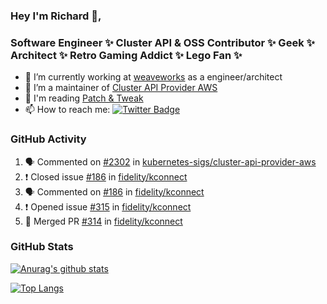 ### Hey I'm Richard 👋, 

<h3 align="left">Software Engineer ✨ Cluster API & OSS Contributor ✨ Geek ✨ Architect ✨ Retro Gaming Addict ✨ Lego Fan ✨</h3>

- 🔭 I’m currently working at [weaveworks](https://github.com/weaveworks) as a engineer/architect
- 👯 I’m a maintainer of [Cluster API Provider AWS](https://github.com/kubernetes-sigs/cluster-api-provider-aws)
- 💬 I'm reading [Patch & Tweak](https://bjooks.com/products/patch-tweak-exploring-modular-synthesis)
- 📫 How to reach me: [![Twitter Badge](https://img.shields.io/badge/-@fruit_case-00acee?style=flat&logo=Twitter&logoColor=white)](https://twitter.com/intent/follow?screen_name=fruit_case "Follow on Twitter")

### GitHub Activity 

<!--START_SECTION:activity-->
1. 🗣 Commented on [#2302](https://github.com/kubernetes-sigs/cluster-api-provider-aws/issues/2302) in [kubernetes-sigs/cluster-api-provider-aws](https://github.com/kubernetes-sigs/cluster-api-provider-aws)
2. ❗️ Closed issue [#186](https://github.com/fidelity/kconnect/issues/186) in [fidelity/kconnect](https://github.com/fidelity/kconnect)
3. 🗣 Commented on [#186](https://github.com/fidelity/kconnect/issues/186) in [fidelity/kconnect](https://github.com/fidelity/kconnect)
4. ❗️ Opened issue [#315](https://github.com/fidelity/kconnect/issues/315) in [fidelity/kconnect](https://github.com/fidelity/kconnect)
5. 🎉 Merged PR [#314](https://github.com/fidelity/kconnect/pull/314) in [fidelity/kconnect](https://github.com/fidelity/kconnect)
<!--END_SECTION:activity-->

### GitHub Stats

[![Anurag's github stats](https://github-readme-stats.vercel.app/api?username=richardcase&count_private=true&show_icons=true)](https://github.com/anuraghazra/github-readme-stats)

[![Top Langs](https://github-readme-stats.vercel.app/api/top-langs/?username=richardcase&hide=html&layout=compact)](https://github.com/anuraghazra/github-readme-stats)

